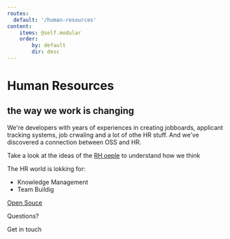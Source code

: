 ```yaml
---
routes:
  default: '/human-resources'
content:
    items: @self.modular
    order:
        by: default
        dir: desc
---
```


# Human Resources

## the way we work is changing

We're developers with years of experiences in creating jobboards, applicant tracking systems, job crwaling and a lot of
othe HR stuff. And we've discovered a connection between OSS and HR.

Take a look at the ideas of the [RH oeple](https://resourceful-humans.com/) to understand how we think

The HR world is lokking for:

* Knowledge Management
* Team Buildig


[Open Souce](/open-source) 

Questions?

Get in touch